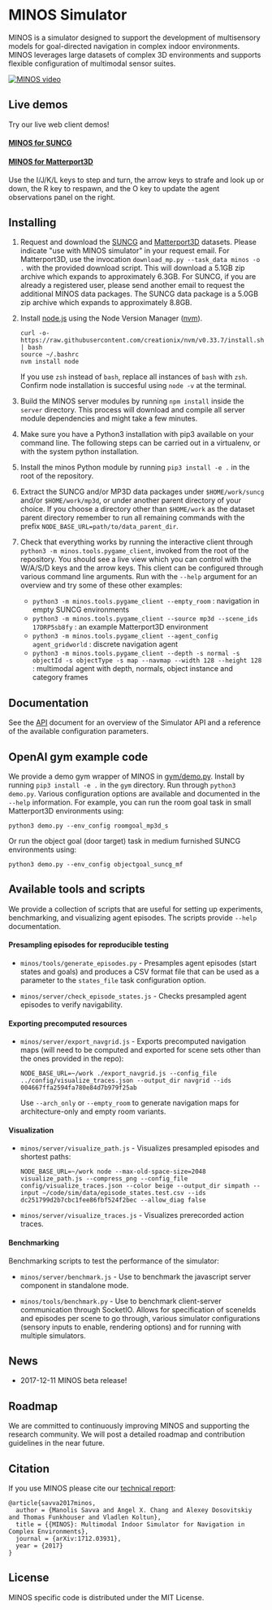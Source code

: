 # MINOS Simulator

MINOS is a simulator designed to support the development of multisensory models for goal-directed navigation in complex indoor environments. MINOS leverages large datasets of complex 3D environments and supports flexible configuration of multimodal sensor suites.

[![MINOS video](docs/img/video_thumbnail.png)](https://youtu.be/c0mL9K64q84)

## Live demos

Try our live web client demos!

#### [MINOS for SUNCG](http://bitly.com/minos-demo-suncg)

#### [MINOS for Matterport3D](http://bitly.com/minos-demo-mp3d)

Use the I/J/K/L keys to step and turn, the arrow keys to strafe and look up or down, the R key to respawn, and the O key to update the agent observations panel on the right.

## Installing

1. Request and download the [SUNCG](http://suncg.cs.princeton.edu/) and [Matterport3D](https://niessner.github.io/Matterport/) datasets. Please indicate "use with MINOS simulator" in your request email.  For Matterport3D, use the invocation `download_mp.py --task_data minos -o .` with the provided download script.  This will download a 5.1GB zip archive which expands to approximately 6.3GB.  For SUNCG, if you are already a registered user, please send another email to request the additional MINOS data packages.  The SUNCG data package is a 5.0GB zip archive which expands to approximately 8.8GB.

1. Install [node.js](https://nodejs.org/) using the Node Version Manager ([nvm](https://github.com/creationix/nvm)).
    ```
    curl -o- https://raw.githubusercontent.com/creationix/nvm/v0.33.7/install.sh | bash
    source ~/.bashrc
    nvm install node
    ```
    If you use `zsh` instead of `bash`, replace all instances of `bash` with `zsh`.
    Confirm node installation is succesful using `node -v` at the terminal.

1. Build the MINOS server modules by running `npm install` inside the `server` directory.  This process will download and compile all server module dependencies and might take a few minutes.

1. Make sure you have a Python3 installation with pip3 available on your command line.  The following steps can be carried out in a virtualenv, or with the system python installation.

1. Install the minos Python module by running `pip3 install -e .` in the root of the repository.

1. Extract the SUNCG and/or MP3D data packages under `$HOME/work/suncg` and/or `$HOME/work/mp3d`, or under another parent directory of your choice.  If you choose a directory other than `$HOME/work` as the dataset parent directory remember to run all remaining commands with the prefix `NODE_BASE_URL=path/to/data_parent_dir`.

1. Check that everything works by running the interactive client through `python3 -m minos.tools.pygame_client`, invoked from the root of the repository.  You should see a live view which you can control with the W/A/S/D keys and the arrow keys.  This client can be configured through various command line arguments. Run with the `--help` argument for an overview and try some of these other examples:
    - `python3 -m minos.tools.pygame_client --empty_room` : navigation in empty SUNCG environments
    - `python3 -m minos.tools.pygame_client --source mp3d --scene_ids 17DRP5sb8fy` : an example Matterport3D environment
    - `python3 -m minos.tools.pygame_client --agent_config agent_gridworld` : discrete navigation agent
    - `python3 -m minos.tools.pygame_client --depth -s normal -s objectId -s objectType -s map --navmap --width 128 --height 128` : multimodal agent with depth, normals, object instance and category frames

## Documentation

See the [API](API.md) document for an overview of the Simulator API and a reference of the available configuration parameters.

## OpenAI gym example code

We provide a demo gym wrapper of MINOS in [gym/demo.py](gym/demo.py).
Install by running `pip3 install -e .` in the `gym` directory.
Run through `python3 demo.py`.  Various configuration options are available and documented in the `--help` information.
For example, you can run the room goal task in small Matterport3D environments using:
```
python3 demo.py --env_config roomgoal_mp3d_s
```
Or run the object goal (door target) task in medium furnished SUNCG environments using:
```
python3 demo.py --env_config objectgoal_suncg_mf
```


## Available tools and scripts

We provide a collection of scripts that are useful for setting up experiments, benchmarking, and visualizing agent episodes.  The scripts provide `--help` documentation.

#### Presampling episodes for reproducible testing

- `minos/tools/generate_episodes.py` - Presamples agent episodes (start states and goals) and produces a CSV format file that can be used as a parameter to the `states_file` task configuration option.

- `minos/server/check_episode_states.js` - Checks presampled agent episodes to verify navigability.

#### Exporting precomputed resources

- `minos/server/export_navgrid.js` - Exports precomputed navigation maps (will need to be computed and exported for scene sets other than the ones provided in the repo):
    ```
    NODE_BASE_URL=~/work ./export_navgrid.js --config_file ../config/visualize_traces.json --output_dir navgrid --ids 004667ffa2594fa780e84d7b979f25ab
    ```
    Use `--arch_only` or `--empty_room` to generate navigation maps for architecture-only and empty room variants.

#### Visualization

- `minos/server/visualize_path.js` - Visualizes presampled episodes and shortest paths:
    ```
    NODE_BASE_URL=~/work node --max-old-space-size=2048 visualize_path.js --compress_png --config_file config/visualize_traces.json --color beige --output_dir simpath --input ~/code/sim/data/episode_states.test.csv --ids dc251799d2b7cbc1fee86fbf524f2bec --allow_diag false
    ```

- `minos/server/visualize_traces.js` - Visualizes prerecorded action traces.

#### Benchmarking

Benchmarking scripts to test the performance of the simulator:

- `minos/server/benchmark.js` - Use to benchmark the javascript server component in standalone mode.

- `minos/tools/benchmark.py` - Use to benchmark client-server communication through SocketIO. Allows for specification of sceneIds and episodes per scene to go through, various simulator configurations (sensory inputs to enable, rendering options) and for running with multiple simulators.

## News

- 2017-12-11 MINOS beta release!

## Roadmap

We are committed to continuously improving MINOS and supporting the research community.  We will post a detailed roadmap and contribution guidelines in the near future.

## Citation

If you use MINOS please cite our [technical report](https://arxiv.org/pdf/1712.03931.pdf):
```
@article{savva2017minos,
  author = {Manolis Savva and Angel X. Chang and Alexey Dosovitskiy and Thomas Funkhouser and Vladlen Koltun},
  title = {{MINOS}: Multimodal Indoor Simulator for Navigation in Complex Environments},
  journal = {arXiv:1712.03931},
  year = {2017}
}
```

## License

MINOS specific code is distributed under the MIT License.
